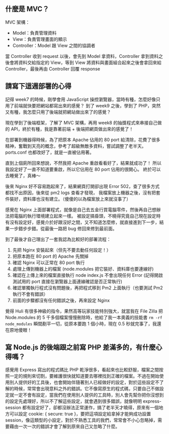 ## 什麼是 MVC？
MVC 架構：
* Model：負責管理資料
* View：負責管理畫面的顯示
* Controller：Model 跟 View 之間的協調者

當 Controller 收到 request 以後，會先到 Model 拿資料，Controller 拿到資料之後會將資料交給指定的 View，等到 View 將資料與畫面組合起來之後會拿回來給 Controller，最後再由 Controller 回覆 response

## 請寫下這週部署的心得
記得 week7 的時候，剛學會用 JavaScript 操控瀏覽器，當時有種，怎麼好像只用了前端就快要把網站都寫出來的感覺？
到了 week9 之後，學到了 PHP，突然又有種，我怎麼只用了後端就把網站做出來了的感覺？

現在學到了後端框架，了解了 MVC 架構，再用 week8 的抽獎程式來串接自己做的 API，終於有種，我是靠著前端 + 後端把網頁做出來的感覺了！

在部署到機器得時候，為了把原本 Apache 佔用的 80 port 給清除，花費了很多精神，奮戰到天亮的概念，參考了超級無敵多資料，嘗試調整了老半天。ports.conf 也都改好了，就是一直被佔用著。

直到上個廁所回來想說，不然我把 Apache 重啟看看好了，結果就成功了！
所以我設定好了一直不知道要重啟，所以它佔用在 80 port 佔用的很開心。
終於可以去睡覺了，真棒～

後來 Nginx 好不容易跑起來了，結果網頁打開卻出現 Error 502，查了很多方式都找不出原因，後來從 pm2 logs 查看才發現，
我檔案放上機器之後，沒有把套件裝好，資料庫也沒有建立。（傻傻的以為檔案放上來就沒事了）

感覺在 Nginx 上面部署程式，就像是自己去五金行買電腦零件，然後再自己想辦法把電腦的執行環境建立起來一樣。
被設定搞昏頭，不曉得究竟自己現在設定時有沒有設定好，感覺介於好跟沒好之間，又不知道怎麼修，就直接進到下一步，結果一步錯步步錯。從最後一路把 bug 修回來修到最前面。

到了最後才自己理出了一套我認為比較好的部署流程：

1. 先把 Nginx 安裝起來（但先不要去動任何設定！）
2. 把原本跑在 80 port 的 Apache 先關掉
3. 確認 Nginx 可以正常在 80 port 執行
4. 處理上傳到機器上的檔案 (node.modules 把它裝好、資料庫也要連線好)
5. 確認在上傳上來的檔案直接執行 node index.js 不會出現任何 Error (記得開啟測試用的 port 直接在瀏覽器上面連線確認是否正常執行)
6. 確認單獨執行程式沒有問題後，再把程式移到 Pm2 上面執行（也要測試 Pm2 執行不會有錯誤）
7. 前面的步驟都沒有任何錯誤之後，再來設定 Nginx

覺得 Huli 有很多神級的指令，果然高等玩家技能特別強大，就當我在 File Zilla 把 Node.modules 的 5 千多個檔案慢慢刪除時，他給了我一本奧義的技能書 `rm -rf node_modules` 瞬間剷平一切，從原本要跑 1 個小時，現在 0.5 秒就完事了，我還在原地傻眼！


## 寫 Node.js 的後端跟之前寫 PHP 差滿多的，有什麼心得嗎？
感覺用 Express 寫出的程式碼比 PHP 乾淨很多，看起來也比較舒服，檔案之間按照一定的規則來切割，要維護很快就知道要去哪裡找到正確的檔案。不過在開始使用別人提供好的工具後，也會開始伴隨著別人已經做好的設定，對於這些設定不了解的時候，常常會出現意料之外的錯誤。它不像寫原生的程式碼，只要自己不做設定就一定不會有設定，當我們在使用別人提供的工具時，別人會先幫你把你沒想到的設定先處理好，所以不了解這些設定，就會遇到很多錯誤，就像明明 express-session 都有設定好了，卻都沒辦法正常運作，搞了老半天才曉得，原來有一個地方可以設定 cookie: { secure: true }，要把這項設定給拿掉才能夠成功設置 session，像這類型的小設定，對於不熟悉工具的我們，常常會不小心忽略掉，需要藉由一次一次的錯誤才會了解到原來自己又忽略了什麼。
